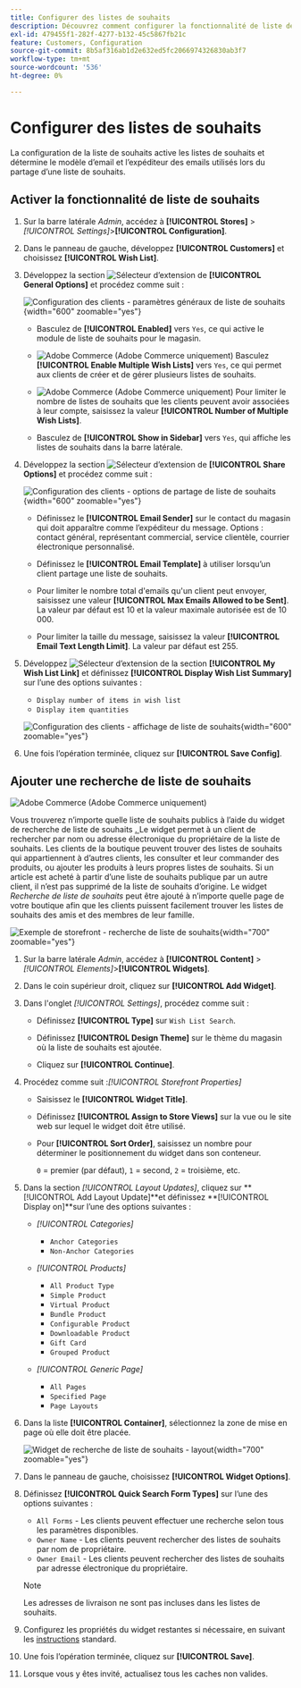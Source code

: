 ```yaml
---
title: Configurer des listes de souhaits
description: Découvrez comment configurer la fonctionnalité de liste de souhaits pour vos clients de magasin.
exl-id: 479455f1-282f-4277-b132-45c5867fb21c
feature: Customers, Configuration
source-git-commit: 8b5af316ab1d2e632ed5fc2066974326830ab3f7
workflow-type: tm+mt
source-wordcount: '536'
ht-degree: 0%

---
```


# Configurer des listes de souhaits

La configuration de la liste de souhaits active les listes de souhaits et détermine le modèle d’email et l’expéditeur des emails utilisés lors du partage d’une liste de souhaits.

## Activer la fonctionnalité de liste de souhaits

1. Sur la barre latérale _Admin_, accédez à **[!UICONTROL Stores]** > _[!UICONTROL Settings]_>**[!UICONTROL Configuration]**.

1. Dans le panneau de gauche, développez **[!UICONTROL Customers]** et choisissez **[!UICONTROL Wish List]**.

1. Développez la section ![Sélecteur d’extension](../assets/icon-display-expand.png) de **[!UICONTROL General Options]** et procédez comme suit :

   ![Configuration des clients - paramètres généraux de liste de souhaits](../configuration-reference/customers/assets/wishlist-general-options.png){width="600" zoomable="yes"}

   - Basculez de **[!UICONTROL Enabled]** vers `Yes`, ce qui active le module de liste de souhaits pour le magasin.

   - ![Adobe Commerce](../assets/adobe-logo.svg) (Adobe Commerce uniquement) Basculez **[!UICONTROL Enable Multiple Wish Lists]** vers `Yes`, ce qui permet aux clients de créer et de gérer plusieurs listes de souhaits.

   - ![Adobe Commerce](../assets/adobe-logo.svg) (Adobe Commerce uniquement) Pour limiter le nombre de listes de souhaits que les clients peuvent avoir associées à leur compte, saisissez la valeur **[!UICONTROL Number of Multiple Wish Lists]**.

   - Basculez de **[!UICONTROL Show in Sidebar]** vers `Yes`, qui affiche les listes de souhaits dans la barre latérale.

1. Développez la section ![Sélecteur d’extension](../assets/icon-display-expand.png) de **[!UICONTROL Share Options]** et procédez comme suit :

   ![Configuration des clients - options de partage de liste de souhaits](../configuration-reference/customers/assets/wishlist-share-options.png){width="600" zoomable="yes"}

   - Définissez le **[!UICONTROL Email Sender]** sur le contact du magasin qui doit apparaître comme l’expéditeur du message. Options : contact général, représentant commercial, service clientèle, courrier électronique personnalisé.

   - Définissez le **[!UICONTROL Email Template]** à utiliser lorsqu’un client partage une liste de souhaits.

   - Pour limiter le nombre total d&#39;emails qu&#39;un client peut envoyer, saisissez une valeur **[!UICONTROL Max Emails Allowed to be Sent]**. La valeur par défaut est 10 et la valeur maximale autorisée est de 10 000.

   - Pour limiter la taille du message, saisissez la valeur **[!UICONTROL Email Text Length Limit]**. La valeur par défaut est 255.

1. Développez ![Sélecteur d’extension](../assets/icon-display-expand.png) de la section **[!UICONTROL My Wish List Link]** et définissez **[!UICONTROL Display Wish List Summary]** sur l’une des options suivantes :

   - `Display number of items in wish list`
   - `Display item quantities`

   ![Configuration des clients - affichage de liste de souhaits](../configuration-reference/customers/assets/wishlist-my-wishlist-link.png){width="600" zoomable="yes"}

1. Une fois l’opération terminée, cliquez sur **[!UICONTROL Save Config]**.

## Ajouter une recherche de liste de souhaits

![Adobe Commerce](../assets/adobe-logo.svg) (Adobe Commerce uniquement)

Vous trouverez n’importe quelle liste de souhaits publics à l’aide du widget de recherche de liste de souhaits [. ](../content-design/widgets.md) Le widget permet à un client de rechercher par nom ou adresse électronique du propriétaire de la liste de souhaits. Les clients de la boutique peuvent trouver des listes de souhaits qui appartiennent à d’autres clients, les consulter et leur commander des produits, ou ajouter les produits à leurs propres listes de souhaits. Si un article est acheté à partir d’une liste de souhaits publique par un autre client, il n’est pas supprimé de la liste de souhaits d’origine. Le widget _Recherche de liste de souhaits_ peut être ajouté à n’importe quelle page de votre boutique afin que les clients puissent facilement trouver les listes de souhaits des amis et des membres de leur famille.

![Exemple de storefront - recherche de liste de souhaits](./assets/storefront-wishlist-search.png){width="700" zoomable="yes"}

1. Sur la barre latérale _Admin_, accédez à **[!UICONTROL Content]** > _[!UICONTROL Elements]_>**[!UICONTROL Widgets]**.

1. Dans le coin supérieur droit, cliquez sur **[!UICONTROL Add Widget]**.

1. Dans l&#39;onglet _[!UICONTROL Settings]_, procédez comme suit :

   - Définissez **[!UICONTROL Type]** sur `Wish List Search`.

   - Définissez **[!UICONTROL Design Theme]** sur le thème du magasin où la liste de souhaits est ajoutée.

   - Cliquez sur **[!UICONTROL Continue]**.

1. Procédez comme suit :_[!UICONTROL Storefront Properties]_

   - Saisissez le **[!UICONTROL Widget Title]**.

   - Définissez **[!UICONTROL Assign to Store Views]** sur la vue ou le site web sur lequel le widget doit être utilisé.

   - Pour **[!UICONTROL Sort Order]**, saisissez un nombre pour déterminer le positionnement du widget dans son conteneur.

     `0` = premier (par défaut), `1` = second, `2` = troisième, etc.

1. Dans la section _[!UICONTROL Layout Updates]_, cliquez sur **[!UICONTROL Add Layout Update]**et définissez **[!UICONTROL Display on]**sur l’une des options suivantes :

   - _[!UICONTROL Categories]_

      - `Anchor Categories`
      - `Non-Anchor Categories`

   - _[!UICONTROL Products]_

      - `All Product Type`
      - `Simple Product`
      - `Virtual Product`
      - `Bundle Product`
      - `Configurable Product`
      - `Downloadable Product`
      - `Gift Card`
      - `Grouped Product`

   - _[!UICONTROL Generic Page]_

      - `All Pages`
      - `Specified Page`
      - `Page Layouts`

1. Dans la liste **[!UICONTROL Container]**, sélectionnez la zone de mise en page où elle doit être placée.

   ![Widget de recherche de liste de souhaits - layout](./assets/widget-wishlist-search-storefront.png){width="700" zoomable="yes"}

1. Dans le panneau de gauche, choisissez **[!UICONTROL Widget Options]**.

1. Définissez **[!UICONTROL Quick Search Form Types]** sur l’une des options suivantes :

   - `All Forms` - Les clients peuvent effectuer une recherche selon tous les paramètres disponibles.
   - `Owner Name` - Les clients peuvent rechercher des listes de souhaits par nom de propriétaire.
   - `Owner Email` - Les clients peuvent rechercher des listes de souhaits par adresse électronique du propriétaire.

   >[!NOTE]
   >
   >Les adresses de livraison ne sont pas incluses dans les listes de souhaits.

1. Configurez les propriétés du widget restantes si nécessaire, en suivant les [instructions](../content-design/widget-create.md) standard.

1. Une fois l’opération terminée, cliquez sur **[!UICONTROL Save]**.

1. Lorsque vous y êtes invité, actualisez tous les caches non valides.
